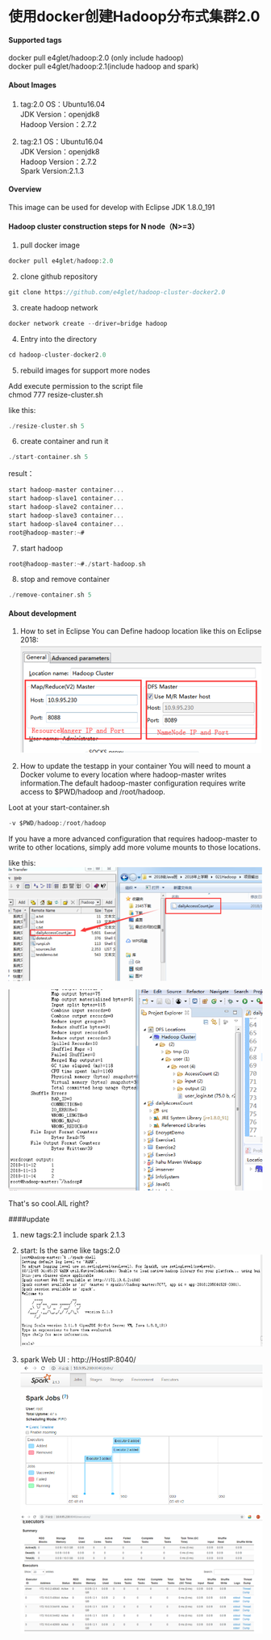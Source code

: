 ﻿# 使用docker创建Hadoop分布式集群2.0


#### Supported tags
docker pull e4glet/hadoop:2.0 (only include hadoop)  
docker pull e4glet/hadoop:2.1(include hadoop and spark)  

#### About Images

1. tag:2.0
OS：Ubuntu16.04  
JDK Version：openjdk8  
Hadoop Version：2.7.2  

2. tag:2.1
OS：Ubuntu16.04  
JDK Version：openjdk8  
Hadoop Version：2.7.2  
Spark Version:2.1.3  


#### Overview

This image can be used for develop with Eclipse JDK 1.8.0_191


#### Hadoop cluster construction steps for N node（N>=3）

1. pull docker image
```c
docker pull e4glet/hadoop:2.0
```
2. clone github repository
```c
git clone https://github.com/e4glet/hadoop-cluster-docker2.0
```

3. create hadoop network
```c
docker network create --driver=bridge hadoop
```
4. Entry into the directory
```c
cd hadoop-cluster-docker2.0
```
5. rebuild images for support more nodes  
   
Add execute permission to the script file  
chmod 777 resize-cluster.sh  

like this:

```c
./resize-cluster.sh 5
```
6. create container and run it
```c
./start-container.sh 5
```
result：
```c
start hadoop-master container...
start hadoop-slave1 container...
start hadoop-slave2 container...
start hadoop-slave3 container...
start hadoop-slave4 container...
root@hadoop-master:~# 
```   

7. start hadoop
```c
root@hadoop-master:~#./start-hadoop.sh
```


8. stop and remove container
```c
./remove-container.sh 5
```

#### About development

1. How to set in Eclipse
You can Define hadoop location like this on Eclipse 2018:  
![alt tag](https://github.com/e4glet/hadoop-cluster-docker2.0/blob/master/20181116092709.png)

2. How to update the testapp in your container
You will need to mount a Docker volume to every location where hadoop-master writes information.The default hadoop-master configuration requires write access to $PWD/hadoop and /root/hadoop.   

Loot at your start-container.sh  
```c
-v $PWD/hadoop:/root/hadoop
```

If you have a more advanced configuration that requires hadoop-master to write to other locations, simply add more volume mounts to those locations.

like this:
![alt tag](https://github.com/e4glet/hadoop-cluster-docker2.0/blob/master/20181116094759.png)  

![alt tag](https://github.com/e4glet/hadoop-cluster-docker2.0/blob/master/20181116094816.png)

That's so cool.AlL right?

####update

1. new tags:2.1 include spark 2.1.3 

2. start: Is the same like tags:2.0
![alt tag](https://github.com/e4glet/hadoop-cluster-docker2.0/blob/master/hadoop-spark01.png) 

3. spark Web UI : http://HostIP:8040/  
![alt tag](https://github.com/e4glet/hadoop-cluster-docker2.0/blob/master/hadoop-spark02.png)  
![alt tag](https://github.com/e4glet/hadoop-cluster-docker2.0/blob/master/hadoop-spark03.png)  